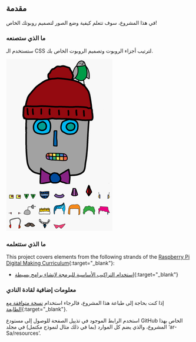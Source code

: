 ## مقدمة

في هذا المشروع، سوف تتعلم كيفية وضع الصور لتصميم روبوتك الخاص!

### ما الذي ستصنعه

ستستخدم الـ CSS لترتيب أجزاء الروبوت وتصميم الروبوت الخاص بك.

![لقطة شاشة](images/robot-final.png)

### ما الذي ستتعلمه

This project covers elements from the following strands of the [Raspberry Pi Digital Making Curriculum](https://rpf.io/curriculum){:target="_blank"}:

+ [استخدام التراكيب الأساسية للبرمجة لإنشاء برامج بسيطة](https://www.raspberrypi.org/curriculum/programming/creator){:target="_blank"}

### معلومات إضافية لقادة النادي

إذا كنت بحاجة إلى طباعة هذا المشروع، فالرجاء استخدام [نسخة متوافقة مع الطابعة](https://projects.raspberrypi.org/en/projects/build-a-robot/print){:target="_blank"}.

استخدم الرابط الموجود في تذييل الصفحة للوصول إلى مستودع GitHub الخاص بهذا المشروع، والذي يضم كل الموارد (بما في ذلك مثال لنموذج مكتمل) في مجلد ‘ar-Sa/resources’.